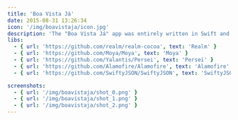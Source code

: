 ```yaml
---
title: 'Boa Vista Já'
date: 2015-08-31 13:26:34
icon: '/img/boavistaja/icon.jpg'
description: 'The "Boa Vista Já" app was entirely written in Swift and at its core is powered by a WordPress rest API. The main goal of the app is to keep its audience informed through a direct channel to the content of the Brazilian news website.'
libs:
  - { url: 'https://github.com/realm/realm-cocoa', text: 'Realm' }
  - { url: 'https://github.com/Moya/Moya', text: 'Moya' }
  - { url: 'https://github.com/Yalantis/Persei', text: 'Persei' }
  - { url: 'https://github.com/Alamofire/Alamofire', text: 'Alamofire' }
  - { url: 'https://github.com/SwiftyJSON/SwiftyJSON', text: 'SwiftyJSON' }

screenshots:
  - { url: '/img/boavistaja/shot_0.png' }
  - { url: '/img/boavistaja/shot_1.png' }
  - { url: '/img/boavistaja/shot_2.png' }
---
```

